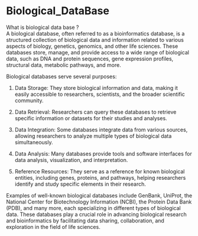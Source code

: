# Biological_DataBase
What is biological data base ? </br>
A biological database, often referred to as a bioinformatics database, is a structured collection of biological data and information related to various aspects of biology, genetics, genomics, and other life sciences. These databases store, manage, and provide access to a wide range of biological data, such as DNA and protein sequences, gene expression profiles, structural data, metabolic pathways, and more.</br>

Biological databases serve several purposes:

1. Data Storage: They store biological information and data, making it easily accessible to researchers, scientists, and the broader scientific community.

2. Data Retrieval: Researchers can query these databases to retrieve specific information or datasets for their studies and analyses.

3. Data Integration: Some databases integrate data from various sources, allowing researchers to analyze multiple types of biological data simultaneously.

4. Data Analysis: Many databases provide tools and software interfaces for data analysis, visualization, and interpretation.

5. Reference Resources: They serve as a reference for known biological entities, including genes, proteins, and pathways, helping researchers identify and study specific elements in their research.

Examples of well-known biological databases include GenBank, UniProt, the National Center for Biotechnology Information (NCBI), the Protein Data Bank (PDB), and many more, each specializing in different types of biological data. These databases play a crucial role in advancing biological research and bioinformatics by facilitating data sharing, collaboration, and exploration in the field of life sciences.

